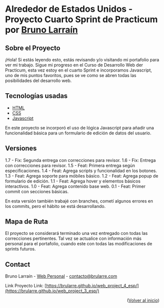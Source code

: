 <div id="#inicio"></div>

# Alrededor de Estados Unidos - Proyecto Cuarto Sprint de Practicum por <a href="https://github.com/brularre/">Bruno Larraín</a>

## Sobre el Proyecto

¡Hola! Si estás leyendo esto, estás revisando y/o visitando mi portafolio para ver mi trabajo. Sigue mi progreso en el Curso de Desarrollo Web der Practicum, esta vez estoy en el cuarto Sprint e incorporamos Javascript, uno de mis puntos favoritos, pues se ve como se abren todas las posibilidades del desarrollo web.

## Tecnologías usadas

-   [HTML](https://html.spec.whatwg.org/)
-   [CSS](https://www.w3.org/TR/CSS/#css)
-   [Javascript](https://www.javascript.com/)

En este proyecto se incorporó el uso de lógica Javascript para añadir una funcionalidad básica para un formulario de edición de datos del usuario.

## Versiones

1.7 - Fix: Segunda entrega con correcciones para revisor.
1.6 - Fix: Entrega con correcciones para revisor.
1.5 - Feat: Primera entrega según especificaciones.
1.4 - Feat: Agrega scripts y funcionalidad en los botones.
1.3 - Feat: Agrega soporte para móbiles básico.
1.2 - Feat: Agrega popup de formulario de edición.
1.1 - Feat: Agrega hover y elementos básicos interactivos.
1.0 - Feat: Agrega contenido base web.
0.1 - Feat: Primer commit con secciones básicas.

En esta versión también trabajé con branches, cometí algunos errores en los commits, pero el hábito se está desarrollando.

## Mapa de Ruta

El proyecto se considerará terminado una vez entregado con todas las correcciones pertinentes. Tal vez se actualice con información más personal para el portafolio, cuando este con todas las modificaciones de sprints futuros.

## Contact

Bruno Larraín - [Web Personal](https://www.brularre.com) - contacto@brularre.com

Link Proyecto Link: [https://brularre.github.io/web_project_4_esp/](https://brularre.github.io/web_project_3_esp/)

<p align="right">(<a href="#inicio">Volver al inicio</a>)</p>
